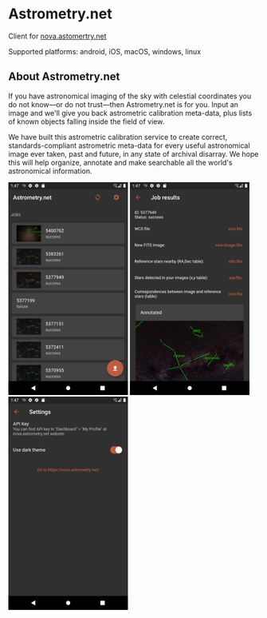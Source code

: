# Astrometry.net

Client for [nova.astomertry.net](https://nova.astomertry.net/)

Supported platforms: android, iOS, macOS, windows, linux

## About Astrometry.net

If you have astronomical imaging of the sky with celestial coordinates you do not know—or do not trust—then Astrometry.net is for you. Input an image and we'll give you back astrometric calibration meta-data, plus lists of known objects falling inside the field of view.

We have built this astrometric calibration service to create correct, standards-compliant astrometric meta-data for every useful astronomical image ever taken, past and future, in any state of archival disarray. We hope this will help organize, annotate and make searchable all the world's astronomical information.


<img src="https://github.com/delletenebre/app_nova_astrometry_net/blob/master/screenshots/1.jpg" width="240"> <img src="https://github.com/delletenebre/app_nova_astrometry_net/blob/master/screenshots/2.jpg" width="240"> <img src="https://github.com/delletenebre/app_nova_astrometry_net/blob/master/screenshots/3.jpg" width="240">